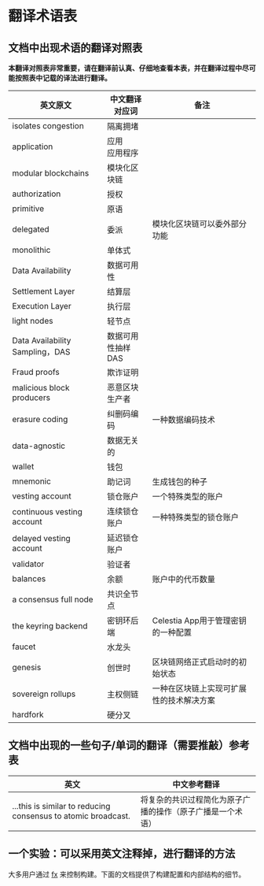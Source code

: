 # 翻译术语表

## 文档中出现术语的翻译对照表

**本翻译对照表非常重要，请在翻译前认真、仔细地查看本表，并在翻译过程中尽可能按照表中记载的译法进行翻译。**

| 英文原文      | 中文翻译对应词     | 备注 |
| ------------- | ------------------ | ---- |
| isolates congestion | 隔离拥堵         |      |
| application   | 应用 <br> 应用程序 |      |
| modular blockchains    | 模块化区块链             |      |
| authorization | 授权               |      |
| primitive     | 原语               |      |
| delegated | 委派 | 模块化区块链可以委外部分功能 |
| monolithic | 单体式 | |
| Data Availability | 数据可用性 |   |
| Settlement Layer | 结算层 |   |
| Execution Layer | 执行层 |   |
| light nodes | 轻节点 |   |
| Data Availability Sampling，DAS | 数据可用性抽样 <br> DAS |
| Fraud proofs | 欺诈证明 |
| malicious block producers | 恶意区块生产者 |
| erasure coding | 纠删码编码 | 一种数据编码技术 |
| data-agnostic | 数据无关的 | 
| wallet | 钱包 |
| mnemonic | 助记词 | 生成钱包的种子 | 
| vesting account | 锁仓账户 | 一个特殊类型的账户 |
| continuous vesting account | 连续锁仓账户 | 一种特殊类型的锁仓账户
| delayed vesting account | 延迟锁仓账户
| validator | 验证者 | 
| balances | 余额 | 账户中的代币数量 |
| a consensus full node | 共识全节点 | 
| the keyring backend | 密钥环后端 | Celestia App用于管理密钥的一种配置
| faucet | 水龙头 |
| genesis | 创世时 | 区块链网络正式启动时的初始状态 |
| sovereign rollups | 主权侧链 | 一种在区块链上实现可扩展性的技术解决方案 |
| hardfork | 硬分叉 | 




## 文档中出现的一些句子/单词的翻译（需要推敲）参考表

| 英文                                                          | 中文参考翻译                                               |
| ------------------------------------------------------------- | ---------------------------------------------------------- |
| ...this is similar to reducing consensus to atomic broadcast. | 将复杂的共识过程简化为原子广播的操作（原子广播是一个术语） |


## 一个实验：可以采用英文注释掉，进行翻译的方法

<!--
Most users control the build through [fx](/development/build/fx.md).
The following documents provide details of build configuration and internal
structure.
-->

大多用户通过 [fx](/development/build/fx.md) 来控制构建。下面的文档提供了构建配置和内部结构的细节。
